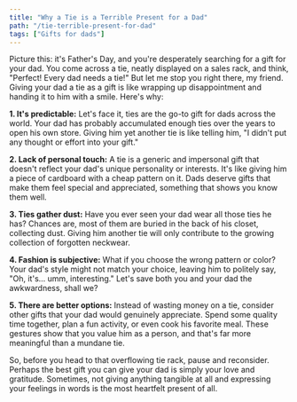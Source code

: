 ```yaml
---
title: "Why a Tie is a Terrible Present for a Dad"
path: "/tie-terrible-present-for-dad"
tags: ["Gifts for dads"]
---
```


Picture this: it's Father's Day, and you're desperately searching for a gift for your dad. You come across a tie, neatly displayed on a sales rack, and think, "Perfect! Every dad needs a tie!" But let me stop you right there, my friend. Giving your dad a tie as a gift is like wrapping up disappointment and handing it to him with a smile. Here's why:

**1. It's predictable:** Let's face it, ties are the go-to gift for dads across the world. Your dad has probably accumulated enough ties over the years to open his own store. Giving him yet another tie is like telling him, "I didn't put any thought or effort into your gift."

**2. Lack of personal touch:** A tie is a generic and impersonal gift that doesn't reflect your dad's unique personality or interests. It's like giving him a piece of cardboard with a cheap pattern on it. Dads deserve gifts that make them feel special and appreciated, something that shows you know them well.

**3. Ties gather dust:** Have you ever seen your dad wear all those ties he has? Chances are, most of them are buried in the back of his closet, collecting dust. Giving him another tie will only contribute to the growing collection of forgotten neckwear.

**4. Fashion is subjective:** What if you choose the wrong pattern or color? Your dad's style might not match your choice, leaving him to politely say, "Oh, it's... umm, interesting." Let's save both you and your dad the awkwardness, shall we?

**5. There are better options:** Instead of wasting money on a tie, consider other gifts that your dad would genuinely appreciate. Spend some quality time together, plan a fun activity, or even cook his favorite meal. These gestures show that you value him as a person, and that's far more meaningful than a mundane tie.

So, before you head to that overflowing tie rack, pause and reconsider. Perhaps the best gift you can give your dad is simply your love and gratitude. Sometimes, not giving anything tangible at all and expressing your feelings in words is the most heartfelt present of all.